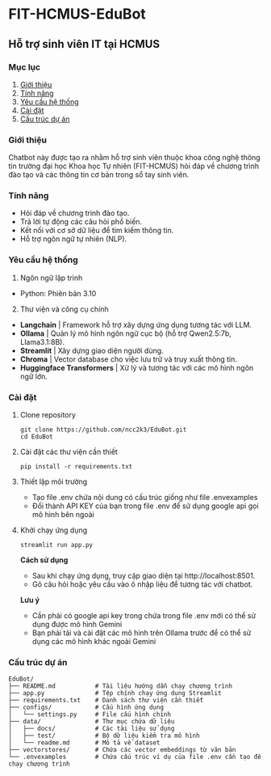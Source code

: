 # FIT-HCMUS-EduBot

## Hỗ trợ sinh viên IT tại HCMUS

### **Mục lục**

1. [Giới thiệu](#giới-thiệu)
2. [Tính năng](#tính-năng)
3. [Yêu cầu hệ thống](#yêu-cầu-hệ-thống)
4. [Cài đặt](#cài-đặt)
5. [Cấu trúc dự án](#cấu-trúc-dự-án)

### **Giới thiệu**

Chatbot này được tạo ra nhằm hỗ trợ sinh viên thuộc khoa công nghệ thông tin trường đại học Khoa học Tự nhiên (FIT-HCMUS) hỏi đáp về chương trình đào tạo và các thông tin cơ bản trong sổ tay sinh viên.

### **Tính năng**

- Hỏi đáp về chương trình đào tạo.
- Trả lời tự động các câu hỏi phổ biến.
- Kết nối với cơ sở dữ liệu để tìm kiếm thông tin.
- Hỗ trợ ngôn ngữ tự nhiên (NLP).

### **Yêu cầu hệ thống**

1. Ngôn ngữ lập trình

- Python: Phiên bản 3.10

2. Thư viện và công cụ chính

- **Langchain** | Framework hỗ trợ xây dựng ứng dụng tương tác với LLM.
- **Ollama** | Quản lý mô hình ngôn ngữ cục bộ (hỗ trợ Qwen2.5:7b, Llama3.1:8B).
- **Streamlit** | Xây dựng giao diện người dùng.
- **Chroma** | Vector database cho việc lưu trữ và truy xuất thông tin.
- **Huggingface Transformers** | Xử lý và tương tác với các mô hình ngôn ngữ lớn.

### **Cài đặt**

1. Clone repository
   ```
   git clone https://github.com/ncc2k3/EduBot.git
   cd EduBot
   ```
2. Cài đặt các thư viện cần thiết
   ```
   pip install -r requirements.txt
   ```
3. Thiết lập môi trường
   - Tạo file .env chứa nội dung có cấu trúc giống như file .envexamples
   - Đổi thành API KEY của bạn trong file .env để sử dụng google api gọi mô hình bên ngoài
       
4. Khởi chạy ứng dụng
   ```
   streamlit run app.py
   ```

   **Cách sử dụng**

   - Sau khi chạy ứng dụng, truy cập giao diện tại http://localhost:8501.
   - Gõ câu hỏi hoặc yêu cầu vào ô nhập liệu để tương tác với chatbot.

   **Lưu ý**
   - Cần phải có google api key trong chứa trong file .env mới có thể sử dụng được mô hình Gemini
   - Bạn phải tải và cài đặt các mô hình trên Ollama trước để có thể sử dụng các mô hình khác ngoài Gemini 

### **Cấu trúc dự án**

```plaintext
EduBot/
├── README.md           # Tài liệu hướng dẫn chạy chương trình
├── app.py              # Tệp chính chạy ứng dụng Streamlit
├── requirements.txt    # Danh sách thư viện cần thiết
├── configs/            # Cấu hình ứng dụng
│   └── settings.py     # File cấu hình chính
├── data/               # Thư mục chứa dữ liệu
│   ├── docs/           # Các tài liệu sử dụng
│   ├── test/           # Bộ dữ liệu kiểm tra mô hình
│   └── readme.md       # Mô tả về dataset
├── vectorstores/       # Chứa các vector embeddings từ văn bản
└── .envexamples        # Chứa cấu trúc ví dụ của file .env cần tạo để chạy chương trình

```
